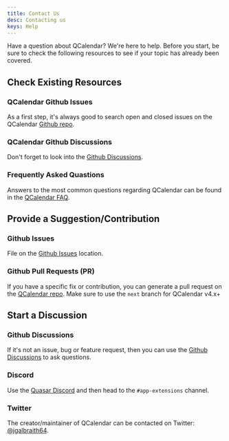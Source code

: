 ```yaml
---
title: Contact Us
desc: Contacting us
keys: Help
---
```


Have a question about QCalendar? We're here to help. Before you start, be sure to check the following resources to see if your topic has already been covered.

## Check Existing Resources

### QCalendar Github Issues

As a first step, it's always good to search open and closed issues on the QCalendar [Github repo](https://github.com/quasarframework/quasar-ui-qcalendar/tree/next).

### QCalendar Github Discussions

Don't forget to look into the [Github Discussions](https://github.com/quasarframework/quasar-ui-qcalendar/discussions).

### Frequently Asked Quastions

Answers to the most common questions regarding QCalendar can be found in the [QCalendar FAQ](/help/faq).

## Provide a Suggestion/Contribution

### Github Issues

File on the [Github Issues](https://github.com/quasarframework/quasar-ui-qcalendar/issues) location.

### Github Pull Requests (PR)

If you have a specific fix or contribution, you can generate a pull request on the [QCalendar repo](https://github.com/quasarframework/quasar-ui-qcalendar/tree/next). Make sure to use the `next` branch for QCalendar v4.x+

## Start a Discussion

### Github Discussions

If it's not an issue, bug or feature request, then you can use the [Github Discussions](https://github.com/quasarframework/quasar-ui-qcalendar/discussions) to ask questions.

### Discord

Use the [Quasar Discord](https://chat.quasar.dev) and then head to the `#app-extensions` channel.

### Twitter

The creator/maintainer of QCalendar can be contacted on Twitter: [@jgalbraith64](https://twitter.com/jgalbraith64).